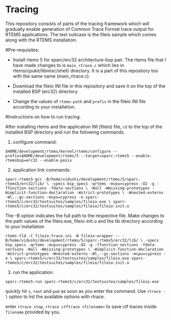 # Tracing

This repository consists of parts of the tracing framework which will gradually enable generation of Common Trace Format trace output
for RTEMS applications. The test suitcase is the fileio sample which comes along with the RTEMS installation. 

#Pre-requisites:

- Install rtems 5 for sparc/erc32 architecture-bsp pair. The rtems file that I have made changes to is `main_rtrace.c` which lies in
rtems/cpukit/libmisc/shell/ directory. It is a part of this repository too with the same name (main_rtrace.c). 

- Download the fileio INI file in this repository and save it on the top of the installed BSP (erc32) directory

- Change the values of `rtems-path` and `prefix` in the fileio INI file according to your installation.

#Instructions on how to run tracing:

After installing rtems and the application INI (fileio) file, `cd` to the top of the installed BSP directory and run the following
commands.

1) configure command:

`$HOME/development/rtems/kernel/rtems/configure --prefix=$HOME/development/rtems/5 --target=sparc-rtems5 --enable-rtemsbsp=erc32 --enable-posix`

2) application link commands:

`sparc-rtems5-gcc -B/home/vidushi/development/rtems/5/sparc-rtems5/erc32/lib/ \
-specs bsp_specs -qrtems -mcpu=cypress -O2 -g -ffunction-sections -fdata-sections \
-Wall -Wmissing-prototypes -Wimplicit-function-declaration -Wstrict-prototypes \
-Wnested-externs -Wl,--gc-sections -mcpu=cypress -o sparc-rtems5/c/erc32/testsuites/samples/fileio.exe \
sparc-rtems5/c/erc32/testsuites/samples/fileio/fileio-init.o`

The -B option indicates the full path to the respective file. Make changes to the path values of the fileio.exe, fileio-init.o and 
the lib directory according to your installation

`rtems-tld -C fileio-trace.ini -W fileio-wrapper -- -B/home/vidushi/development/rtems/5/sparc-rtems5/erc32/lib/ \
-specs bsp_specs -qrtems -mcpu=cypress -O2 -g -ffunction-sections -fdata-sections -Wall -Wmissing-prototypes \
-Wimplicit-function-declaration -Wstrict-prototypes -Wnested-externs -Wl,--gc-sections -mcpu=cypress -o \
sparc-rtems5/c/erc32/testsuites/samples/fileio.exe sparc-rtems5/c/erc32/testsuites/samples/fileio/fileio-init.o`

3) run the application:

`sparc-rtems5-run sparc-rtems5/c/erc32/testsuites/samples/fileio.exe`

quickly hit `s`, `root` and `pwd` as soon as you enter the command. Use `rtrace -l` option to list the available options with rtrace.

enter `rtrace stop`, `rtrace ctftrace <filename>` to save ctf traces inside `filename` provided by you. 

